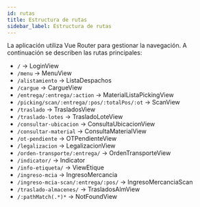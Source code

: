 ```yaml
---
id: rutas
title: Estructura de rutas
sidebar_label: Estructura de rutas
---
```


La aplicación utiliza Vue Router para gestionar la navegación. A continuación se describen las rutas principales:

- `/` → LoginView
- `/menu` → MenuView
- `/alistamiento` → ListaDespachos
- `/cargue` → CargueView
- `/entrega/:entrega/:action` → MaterialListaPickingView
- `/picking/scan/:entrega/:pos/:totalPos/:ot` → ScanView
- `/traslado` → TrasladosView
- `/traslado-lotes` → TrasladoLoteView
- `/consultar-ubicacion` → ConsultaUbicacionView
- `/consultar-material` → ConsultaMaterialView
- `/ot-pendiente` → OTPendienteView
- `/legalizacion` → LegalizacionView
- `/orden-transporte/:entrega/` → OrdenTransporteView
- `/indicator/` → Indicator
- `/info-etiqueta/` → ViewEtique
- `/ingreso-mcia` → IngresoMercancia
- `/ingreso-mcia-scan/:entrega/:pos/` → IngresoMercanciaScan
- `/traslado-almacenes/` → TrasladosAlmView
- `/:pathMatch(.*)*` → NotFoundView